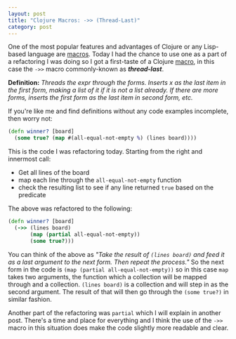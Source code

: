 ```yaml
---
layout: post
title: "Clojure Macros: ->> (Thread-Last)"
category: post
---
```


One of the most popular features and advantages of Clojure or any
Lisp-based language are
[macros](http://en.wikipedia.org/wiki/Macro_%28computer_science%29#Syntactic_macros).
Today I had the chance to use one as a part of a refactoring I was doing
so I got a first-taste of a Clojure [macro](http://clojure.org/macros), in
this case the `->>` macro commonly-known as ***thread-last***.

**Definition:** *Threads the expr through the forms. Inserts x as the
last item in the first form, making a list of it if it is not a
list already. If there are more forms, inserts the first form as the
last item in second form, etc.*

If you're like me and find definitions without any code examples
incomplete, then worry not:

```clojure
(defn winner? [board]
  (some true? (map #(all-equal-not-empty %) (lines board))))
```

This is the code I was refactoring today. Starting from the right and innermost call:

- Get all lines of the board
- map each line through the `all-equal-not-empty` function
- check the resulting list to see if any line returned `true` based on
  the predicate

The above was refactored to the following:

```clojure
(defn winner? [board]
  (->> (lines board)
       (map (partial all-equal-not-empty))
       (some true?)))
```
You can think of the above as *"Take the result of `(lines board)` and
feed it as a last argument to the next form. Then repeat the process."*
So the next form in the code is `(map (partial all-equal-not-empty))` so
in this case `map` takes two arguments, the function which a collection
will be mapped through and a collection. `(lines board)` is a collection
and will step in as the second argument. The result of that will then go
through the `(some true?)` in similar fashion.

Another part of the refactoring was `partial` which I will explain in
another post. There's a time and place for everything and I think the
use of the `->>` macro in this situation does make the code slightly more
readable and clear.
